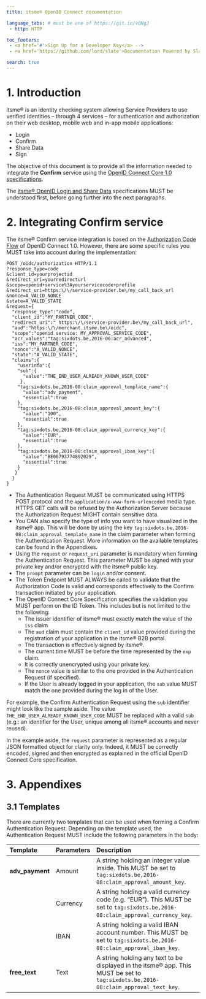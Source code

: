 ```yaml
---
title: itsme® OpenID Connect documentation

language_tabs: # must be one of https://git.io/vQNgJ
 - http: HTTP

toc_footers:
 - <a href='#'>Sign Up for a Developer Key</a> -->
 - <a href='https://github.com/lord/slate'>Documentation Powered by Slate</a>

search: true
---
```

# 1. Introduction
itsme® is an identity checking system allowing Service Providers to use verified identities – through 4 services – for authentication and authorization on their web desktop, mobile web and in-app mobile applications:
<ul>
  <li>Login</li>
  <li>Confirm</li>
  <li>Share Data</li>
  <li>Sign</li>
</ul>

The objective of this document is to provide all the information needed to integrate the **Confirm** service using the <a href="http://openid.net/specs/openid-connect-core-1_0.html" target="blank">OpenID Connect Core 1.0 specifications</a>.

<aside class="notice">The <a href="https://belgianmobileid.github.io/slate/" target="blank">itsme® OpenID Login and Share Data</a> specifications MUST be understood first, before going further into the next paragraphs.</aside>
  
  
# 2. Integrating Confirm service

The itsme® Confirm service integration is based on the <a href="http://openid.net/specs/openid-connect-core-1_0.html#CodeFlowAuth" target="blank">Authorization Code Flow</a> of OpenID Connect 1.0. However, there are some specific rules you MUST take into account during the implementation:

```http--inline
POST /oidc/authorization HTTP/1.1
?response_type=code
&client_id=yourprojectid
&redirect_uri=yourredirecturl
&scope=openid+service%3Ayourservicecode+profile
&redirect_uri=https:\/\/service-provider.be\/my_call_back_url 
&nonce=A_VALID_NONCE 
&state=A_VALID_STATE 
&request={
  "response_type":"code",
  "client_id":"MY_PARTNER_CODE",
  "redirect_uri":" https:\/\/service-provider.be\/my_call_back_url",
  "aud":"https:\/\/merchant.itsme.be\/oidc",
  "scope":"openid service: MY_APPROVAL_SERVICE_CODE",
  "acr_values":"tag:sixdots.be,2016-06:acr_advanced",
  "iss":"MY_PARTNER_CODE",
  "nonce":"A_VALID_NONCE",
  "state":"A_VALID_STATE",
  "claims":{
    "userinfo":{
    "sub":{
      "value":"THE_END_USER_ALREADY_KNOWN_USER_CODE"
     },
    "tag:sixdots.be,2016-08:claim_approval_template_name":{
      "value":"adv_payment",
      "essential":true
    },
    "tag:sixdots.be,2016-08:claim_approval_amount_key":{
      "value":"100",
      "essential":true
    },
    "tag:sixdots.be,2016-08:claim_approval_currency_key":{
      "value":"EUR",
      "essential":true
    },
    "tag:sixdots.be,2016-08:claim_approval_iban_key":{
      "value":"BE00793774892029",
      "essential":true
    }
   }
  }
}
```

<ul>
  <li>The Authentication Request MUST be communicated using HTTPS POST protocol and the <code>application/x-www-form-urlencoded</code> media type. HTTPS GET calls will be refused by the Authorization Server because the Authorization Request MIGHT contain sensitive data.   </li>
  <li>You CAN also specify the type of info you want to have visualized in the itsme® app. This will be done by using the key <code>tag:sixdots.be,2016-08:claim_approval_template_name</code> in the </code>claim</code> parameter when forming the Authentication Request. More information on the available templates can be found in the Appendixes.</li>    
  <li>Using the <code>request</code> or <code>request_uri</code> parameter is mandatory when forming the Authentication Request. This parameter MUST be signed with your private key and/or encrypted with the itsme® public key.</li>
  <li>The <code>prompt</code> parameter can be <code>login</code> and/or <login>consent</code>.</li>
  <li>The Token Endpoint MUST ALWAYS be called to validate that the Authorization Code is valid and corresponds effectively to the Confirm transaction initiated by your application.</li>
  <li>The OpenID Connect Core Specification specifies the validation you MUST perform on the ID Token. This includes but is not limited to the the following:
    <ul>
      <li>The issuer identifier of itsme® must exactly match the value of the <code>iss</code> claim</li>
      <li>The <code>aud</code> claim must contain the <code>client_id</code> value provided during the registration of your application in the itsme® B2B portal.</li>
      <li>The transaction is effectively signed by itsme®.</li>
      <li>The current time MUST be before the time represented by the <code>exp</code> claim.</li>
      <li>It is correctly unencrypted using your private key.</li>
      <li>The <code>nonce</code> value is similar to the one provided in the Authentication Request (if specified).</li>
      <li>If the User is already logged in your application, the <code>sub</code> value MUST match the one provided during the log in of the User.</li>
    </ul>
   </li>
 </ul>
  
For example, the Confirm Authentication Request using the `sub` identifier might look like the sample aside. The value `THE_END_USER_ALREADY_KNOWN_USER_CODE` MUST be replaced with a valid `sub` (e.g.: an identifier for the User, unique among all itsme® accounts and never reused).

<aside class="notice">In the example aside, the <code>request</code> parameter is represented as a regular JSON formatted object for clarity only. Indeed, it MUST be correctly encoded, signed and then encrypted as explained in the official OpenID Connect Core specification.</aside>


# 3. Appendixes

## 3.1 Templates

There are currently two templates that can be used when forming a Confirm Authentication Request. Depending on the template used, the Authentication Request MUST include the following parameters in the body:

Template | Parameters |  Description
:-------- | :-------- | :--------
**adv_payment** | Amount | A string holding an integer value inside. This MUST be set to <code>tag:sixdots.be,2016-08:claim_approval_amount_key</code>.
<label></label> | Currency | A string holding a valid currency code (e.g. “EUR”). This MUST be set to <code>tag:sixdots.be,2016-08:claim_approval_currency_key</code>.
<label></label> | IBAN | A string holding a valid IBAN account number. This MUST be set to <code>tag:sixdots.be,2016-08:claim_approval_iban_key</code>.
 **free_text** | Text | A string holding any text to be displayed in the itsme® app. This MUST be set to <code>tag:sixdots.be,2016-08:claim_approval_text_key</code>.








